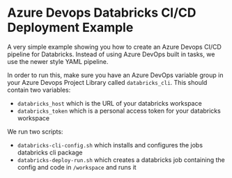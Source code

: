 # Azure Devops Databricks CI/CD Deployment Example
A very simple example showing you how to create an Azure Devops CI/CD pipeline for Databricks.  Instead of using Azure DevOps built in tasks, we use the newer style YAML pipeline.

In order to run this, make sure you have an Azure DevOps variable group in your Azure Devops Project Library called `databricks_cli`.  This should contain two variables:
* `databricks_host` which is the URL of your databricks workspace
* `databricks_token` which is a personal access token for your databricks workspace

We run two scripts:
* `databricks-cli-config.sh` which installs and configures the jobs databricks cli package
* `databricks-deploy-run.sh` which creates a databricks job containing the config and code in `/workspace` and runs it